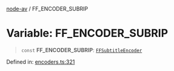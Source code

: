 [node-av](../globals.md) / FF\_ENCODER\_SUBRIP

# Variable: FF\_ENCODER\_SUBRIP

> `const` **FF\_ENCODER\_SUBRIP**: [`FFSubtitleEncoder`](../type-aliases/FFSubtitleEncoder.md)

Defined in: [encoders.ts:321](https://github.com/seydx/av/blob/f8631fc881b394300b1479f511d55cf1c370a87f/src/constants/encoders.ts#L321)
